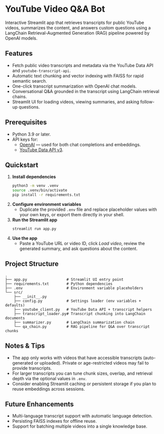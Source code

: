 # YouTube Video Q&A Bot

Interactive Streamlit app that retrieves transcripts for public YouTube videos, summarizes the content, and answers custom questions using a LangChain Retrieval-Augmented Generation (RAG) pipeline powered by OpenAI models.

## Features
- Fetch public video transcripts and metadata via the YouTube Data API and `youtube-transcript-api`.
- Automatic text chunking and vector indexing with FAISS for rapid semantic search.
- One-click transcript summarization with OpenAI chat models.
- Conversational Q&A grounded in the transcript using LangChain retrieval chains.
- Streamlit UI for loading videos, viewing summaries, and asking follow-up questions.

## Prerequisites
- Python 3.9 or later.
- API keys for:
  - [OpenAI](https://platform.openai.com/) — used for both chat completions and embeddings.
  - [YouTube Data API v3](https://developers.google.com/youtube/v3/getting-started).

## Quickstart
1. **Install dependencies**
   ```bash
   python3 -m venv .venv
   source .venv/bin/activate
   pip install -r requirements.txt
   ```
2. **Configure environment variables**
   - Duplicate the provided `.env` file and replace placeholder values with your own keys, or export them directly in your shell.
3. **Run the Streamlit app**
   ```bash
   streamlit run app.py
   ```
4. **Use the app**
   - Paste a YouTube URL or video ID, click *Load video*, review the generated summary, and ask questions about the content.

## Project Structure
```
.
├── app.py                  # Streamlit UI entry point
├── requirements.txt        # Python dependencies
├── .env                    # Environment variable placeholders
└── src/
    ├── __init__.py
    ├── config.py           # Settings loader (env variables + defaults)
    ├── youtube_client.py   # YouTube Data API + transcript helpers
    ├── transcript_loader.py# Transcript chunking into LangChain documents
    ├── summarizer.py       # LangChain summarization chain
    └── qa_chain.py         # RAG pipeline for Q&A over transcript chunks
```

## Notes & Tips
- The app only works with videos that have accessible transcripts (auto-generated or uploaded). Private or age-restricted videos may fail to provide transcripts.
- For larger transcripts you can tune chunk sizes, overlap, and retrieval depth via the optional values in `.env`.
- Consider enabling Streamlit caching or persistent storage if you plan to reuse embeddings across sessions.

## Future Enhancements
- Multi-language transcript support with automatic language detection.
- Persisting FAISS indexes for offline reuse.
- Support for batching multiple videos into a single knowledge base.
